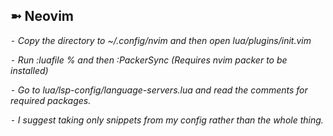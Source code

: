 ## ➼ Neovim

*⁃ Copy the directory to ~/.config/nvim and then open lua/plugins/init.vim*

*⁃ Run :luafile % and then :PackerSync (Requires nvim packer to be installed)*

*⁃ Go to lua/lsp-config/language-servers.lua and read the comments for required packages.*

*⁃ I suggest taking only snippets from my config rather than the whole thing.*
